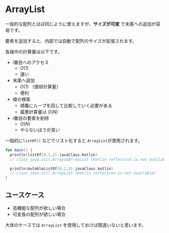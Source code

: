 # ArrayList

一般的な配列とほぼ同じように使えますが、**サイズが可変** で末尾への追加が容易です。

要素を追加すると、内部では自動で配列のサイズが拡張されます。

各操作の計算量は以下です。

- $i$番目へのアクセス
    - $O(1)$
    - 速い
- 末尾へ追加
    - $O(1)$ （償却計算量）
    - 便利
- 値の検索
    - 順番にループを回して比較していく必要がある
    - 最悪計算量は $O(N)$
- $i$番目の要素を削除
    - $O(N)$
    - やらないほうが良い

一般的に`listOf()` などでリスト化すると `ArrayList`が使用されます。

```kotlin
fun main() {
  println(listOf(0,1,2).javaClass.kotlin)
  // class java.util.Arrays$ArrayList (Kotlin reflection is not available)

  println(mutableListOf(0,1,2).javaClass.kotlin)
  // class java.util.ArrayList (Kotlin reflection is not available)
}
```

## ユースケース

- 高機能な配列が欲しい場合
- 可変長の配列が欲しい場合

大体のケースでは `ArrayList` を使用しておけば間違いないと思います。